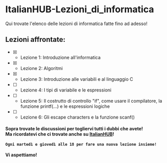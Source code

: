 # ItalianHUB-Lezioni_di_informatica
Qui trovate l'elenco delle lezioni di informatica fatte fino ad adesso!

## Lezioni affrontate:
- [x] - Lezione 1: Introduzione all'informatica
- [x] - Lezione 2: Algoritmi
- [x] - Lezione 3: Introduzione alle variabili e al linguaggio C 
- [ ] - Lezione 4: I tipi di variabile e le espressioni
- [ ] - Lezione 5: Il costrutto di controllo "if", come usare il compilatore, la funzione printf(...) e le espressioni logiche
- [ ] - Lezione 6: Gli escape characters e la funzione scanf()

#### Sopra trovate le discussioni per togliervi tutti i dubbi che avete!<br>Ma ricordatevi che ci trovate anche su [ItalianHUB](https://discord.gg/3Yfe4XGFG3)!<br><br>```Ogni martedì e giovedì alle 18 per fare una nuova lezione insieme!```<br><br>Vi aspettiamo!

